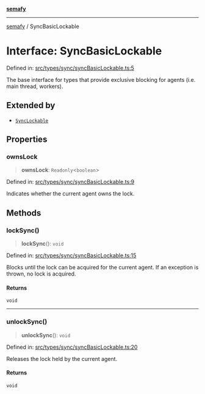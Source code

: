 [**semafy**](../README.md)

***

[semafy](../globals.md) / SyncBasicLockable

# Interface: SyncBasicLockable

Defined in: [src/types/sync/syncBasicLockable.ts:5](https://github.com/havelessbemore/semafy/blob/b127757771d72c42d7cd66798069cb41033064d6/src/types/sync/syncBasicLockable.ts#L5)

The base interface for types that provide exclusive
blocking for agents (i.e. main thread, workers).

## Extended by

- [`SyncLockable`](SyncLockable.md)

## Properties

### ownsLock

> **ownsLock**: `Readonly`\<`boolean`\>

Defined in: [src/types/sync/syncBasicLockable.ts:9](https://github.com/havelessbemore/semafy/blob/b127757771d72c42d7cd66798069cb41033064d6/src/types/sync/syncBasicLockable.ts#L9)

Indicates whether the current agent owns the lock.

## Methods

### lockSync()

> **lockSync**(): `void`

Defined in: [src/types/sync/syncBasicLockable.ts:15](https://github.com/havelessbemore/semafy/blob/b127757771d72c42d7cd66798069cb41033064d6/src/types/sync/syncBasicLockable.ts#L15)

Blocks until the lock can be acquired for the current agent.
If an exception is thrown, no lock is acquired.

#### Returns

`void`

***

### unlockSync()

> **unlockSync**(): `void`

Defined in: [src/types/sync/syncBasicLockable.ts:20](https://github.com/havelessbemore/semafy/blob/b127757771d72c42d7cd66798069cb41033064d6/src/types/sync/syncBasicLockable.ts#L20)

Releases the lock held by the current agent.

#### Returns

`void`
